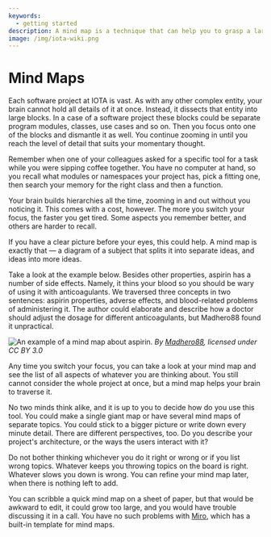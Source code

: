 ```yaml
---
keywords:
  - getting started
description: A mind map is a technique that can help you to grasp a large project and start writing about it.
image: /img/iota-wiki.png
---
```


# Mind Maps

Each software project at IOTA is vast. As with any other complex entity, your brain cannot hold all details of it at once. Instead, it dissects that entity into large blocks. In a case of a software project these blocks could be separate program modules, classes, use cases and so on. Then you focus onto one of the blocks and dismantle it as well. You continue zooming in until you reach the level of detail that suits your momentary thought.

Remember when one of your colleagues asked for a specific tool for a task while you were sipping coffee together. You have no computer at hand, so you recall what modules or namespaces your project has, pick a fitting one, then search your memory for the right class and then a function.

Your brain builds hierarchies all the time, zooming in and out without you noticing it. This comes with a cost, however. The more you switch your focus, the faster you get tired. Some aspects you remember better, and others are harder to recall.

If you have a clear picture before your eyes, this could help. A mind map is exactly that — a diagram of a subject that splits it into separate ideas, and ideas into more ideas.

Take a look at the example below. Besides other properties, aspirin has a number of side effects. Namely, it thins your blood so you should be wary of using it with anticoagulants. We traversed three concepts in two sentences: aspirin properties, adverse effects, and blood-related problems of administering it. The author could elaborate and describe how a doctor should adjust the dosage for different anticoagulants, but Madhero88 found it unpractical.

![An example of a mind map about aspirin.](/img/participate/contribute_to_wiki/for_devs/toolbox/aspirin_mind_map.png 'Click to see the full-size image.')
_By [Madhero88](https://en.wikipedia.org/wiki/User:Madhero88), licensed under CC BY 3.0_

Any time you switch your focus, you can take a look at your mind map and see the list of all aspects of whatever you are thinking about. You still cannot consider the whole project at once, but a mind map helps your brain to traverse it.

No two minds think alike, and it is up to you to decide how do you use this tool. You could make a single giant map or have several mind maps of separate topics. You could stick to a bigger picture or write down every minute detail. There are different perspectives, too. Do you describe your project's architecture, or the ways the users interact with it?

Do not bother thinking whichever you do it right or wrong or if you list wrong topics. Whatever keeps you throwing topics on the board is right. Whatever slows you down is wrong. You can refine your mind map later, when there is nothing left to add.

You can scribble a quick mind map on a sheet of paper, but that would be awkward to edit, it could grow too large, and you would have trouble discussing it in a call. You have no such problems with [Miro](https://miro.com), which has a built-in template for mind maps.
